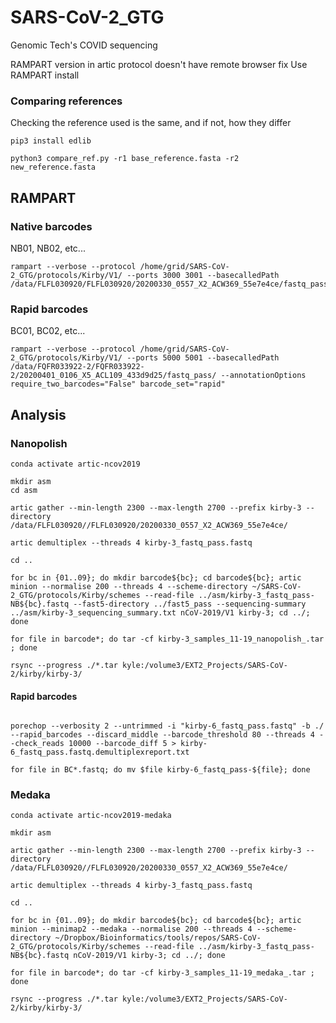 # SARS-CoV-2_GTG
Genomic Tech's COVID sequencing


RAMPART version in artic protocol doesn't have remote browser fix
Use RAMPART install


### Comparing references

Checking the reference used is the same, and if not, how they differ

```
pip3 install edlib

python3 compare_ref.py -r1 base_reference.fasta -r2 new_reference.fasta
```

## RAMPART

### Native barcodes

NB01, NB02, etc...

```
rampart --verbose --protocol /home/grid/SARS-CoV-2_GTG/protocols/Kirby/V1/ --ports 3000 3001 --basecalledPath /data/FLFL030920/FLFL030920/20200330_0557_X2_ACW369_55e7e4ce/fastq_pass/
```

### Rapid barcodes

BC01, BC02, etc...

```
rampart --verbose --protocol /home/grid/SARS-CoV-2_GTG/protocols/Kirby/V1/ --ports 5000 5001 --basecalledPath /data/FQFR033922-2/FQFR033922-2/20200401_0106_X5_ACL109_433d9d25/fastq_pass/ --annotationOptions require_two_barcodes="False" barcode_set="rapid"

```


## Analysis

### Nanopolish

```
conda activate artic-ncov2019

mkdir asm
cd asm

artic gather --min-length 2300 --max-length 2700 --prefix kirby-3 --directory /data/FLFL030920//FLFL030920/20200330_0557_X2_ACW369_55e7e4ce/

artic demultiplex --threads 4 kirby-3_fastq_pass.fastq

cd ..

for bc in {01..09}; do mkdir barcode${bc}; cd barcode${bc}; artic minion --normalise 200 --threads 4 --scheme-directory ~/SARS-CoV-2_GTG/protocols/Kirby/schemes --read-file ../asm/kirby-3_fastq_pass-NB${bc}.fastq --fast5-directory ../fast5_pass --sequencing-summary ../asm/kirby-3_sequencing_summary.txt nCoV-2019/V1 kirby-3; cd ../;  done

for file in barcode*; do tar -cf kirby-3_samples_11-19_nanopolish_.tar ; done

rsync --progress ./*.tar kyle:/volume3/EXT2_Projects/SARS-CoV-2/kirby/kirby-3/
```

#### Rapid barcodes

```

porechop --verbosity 2 --untrimmed -i "kirby-6_fastq_pass.fastq" -b ./ --rapid_barcodes --discard_middle --barcode_threshold 80 --threads 4 --check_reads 10000 --barcode_diff 5 > kirby-6_fastq_pass.fastq.demultiplexreport.txt

for file in BC*.fastq; do mv $file kirby-6_fastq_pass-${file}; done

```


### Medaka

```
conda activate artic-ncov2019-medaka

mkdir asm

artic gather --min-length 2300 --max-length 2700 --prefix kirby-3 --directory /data/FLFL030920//FLFL030920/20200330_0557_X2_ACW369_55e7e4ce/

artic demultiplex --threads 4 kirby-3_fastq_pass.fastq

cd ..

for bc in {01..09}; do mkdir barcode${bc}; cd barcode${bc}; artic minion --minimap2 --medaka --normalise 200 --threads 4 --scheme-directory ~/Dropbox/Bioinformatics/tools/repos/SARS-CoV-2_GTG/protocols/Kirby/schemes --read-file ../asm/kirby-3_fastq_pass-NB${bc}.fastq nCoV-2019/V1 kirby-3; cd ../; done

for file in barcode*; do tar -cf kirby-3_samples_11-19_medaka_.tar ; done

rsync --progress ./*.tar kyle:/volume3/EXT2_Projects/SARS-CoV-2/kirby/kirby-3/
```
